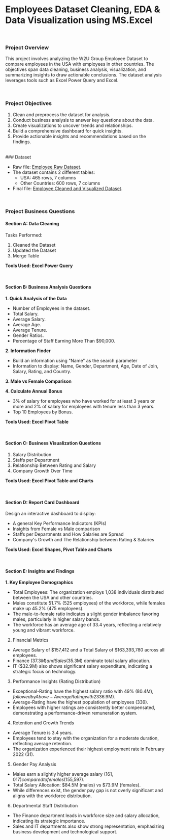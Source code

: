 # Employees Dataset Cleaning, EDA & Data Visualization using MS.Excel

<br>

### Project Overview

This project involves analyzing the W2U Group Employee Dataset to compare employees in the USA with employees in other countries. The objectives span data cleaning, business analysis, visualization, and summarizing insights to draw actionable conclusions. The dataset analysis leverages tools such as Excel Power Query and Excel.

<br>

###  Project Objectives

1. Clean and preprocess the dataset for analysis.
2. Conduct business analysis to answer key questions about the data.
3. Create visualizations to uncover trends and relationships.
4. Build a comprehensive dashboard for quick insights.
5. Provide actionable insights and recommendations based on the findings.

<br>
### Dataset

- Raw file: [Employee Raw Dataset](https://mega.nz/file/x9QASRiJ#qDtln-U5-stvDq3dKyVVWRfwP_ikAKVDCGmVrUKa_YM).
- The dataset contains 2 different tables:
  - USA: 465 rows, 7 columns
  - Other Countries: 600 rows, 7 columns
- Final file: [Employee Cleaned and Visualized Dataset](https://mega.nz/file/U1ImTZYA#SFnDqjV0DyCLuF3ozh4axsAf_s7xz8nZHEXHf45RAnE).


<BR>

### Project Business Questions

#### Section A: Data Cleaning
Tasks Performed:

1. Cleaned the Dataset
2. Updated the Dataset
3. Merge Table

**Tools Used: Excel Power Query**

<br>

#### Section B: Business Analysis Questions

**1. Quick Analysis of the Data**
- Number of Employees in the dataset.
- Total Salary.
- Average Salary.
- Average Age.
- Average Tenure.
- Gender Ratios.
- Percentage of Staff Earning More Than $90,000.

**2. Information Finder**
- Build an information using "Name" as the search parameter 
- Information to display: Name, Gender, Department, Age, Date of Join, Salary, Rating, and Country.

**3. Male vs Female Comparison**

**4. Calculate Annual Bonus**
- 3% of salary for employees who have worked for at least 3 years or more and 2% of salary for employees with tenure less than 3 years.
- Top 10 Employees by Bonus.

**Tools Used: Excel Pivot Table**

<br>

#### Section C: Business Visualization Questions

1. Salary Distribution
2. Staffs per Department
3. Relationship Between Rating and Salary
4. Company Growth Over Time

**Tools Used: Excel Pivot Table and Charts**

<br>

#### Section D: Report Card Dashboard

Design an interactive dashboard to display:

- A general Key Performance Indicators (KPIs)
- Insights from Female vs Male comparison
- Staffs per Departments and How Salaries are Spread
- Company's Growth and The Relationship between Rating & Salaries

**Tools Used: Excel Shapes, Pivot Table and Charts**

<br>

#### Section E: Insights and Findings

**1. Key Employee Demographics**
- Total Employees: The organization employs 1,038 individuals distributed between the USA and other countries.
- Males constitute 51.7% (525 employees) of the workforce, while females make up 45.2% (475 employees).
- The male-to-female ratio indicates a slight gender imbalance favoring males, particularly in higher salary bands.
- The workforce has an average age of 33.4 years, reflecting a relatively young and vibrant workforce.

2. Financial Metrics
- Average Salary of $157,412 and a Total Salary of $163,393,780 across all employees.
- Finance ($37.3M) and Sales ($35.3M) dominate total salary allocation.
- IT ($32.9M) also shows significant salary expenditure, indicating a strategic focus on technology.
 
3. Performance Insights (Rating Distribution)
- Exceptional-Rating have the highest salary ratio with 49% ($80.4M), followed by Above-Average Rating with 23% ($36.9M).
- Average-Rating have the highest population of employees (339).
- Employees with higher ratings are consistently better compensated, demonstrating a performance-driven remuneration system.

4. Retention and Growth Trends
- Average Tenure is 3.4 years.
- Employees tend to stay with the organization for a moderate duration, reflecting average retention.
- The organization experienced their highest employment rate in February 2022 (31).

5. Gender Pay Analysis
- Males earn a slightly higher average salary ($161,017) compared to females ($155,597).
- Total Salary Allocation: $84.5M (males) vs $73.9M (females).
- While differences exist, the gender pay gap is not overly significant and aligns with the workforce distribution.

6. Departmental Staff Distribution
- The Finance department leads in workforce size and salary allocation, indicating its strategic importance.
- Sales and IT departments also show strong representation, emphasizing business development and technological support.


